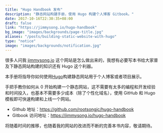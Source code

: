 ```yaml
---
title: "Hugo Handbook 发布"
description: "静态网站构建手册，使用 Hugo 构建个人博客 Gitbook。"
date: 2017-10-16T22:30:35+08:00
draft: false
link: "https://jimmysong.io/hugo-handbook"
bg_image: "images/backgrounds/page-title.jpg"
aliases: "/posts/building-static-website-with-hugo"
type: "notice"
image: "images/backgrounds/notification.jpg"
---
```


很多人问我 [jimmysong.io](https://jimmysong.io) 这个网站是怎么做出来的，我想有必要写本书给大家普及下静态网站构建的知识还有 Hugo 这个利器。

本手册将指导你如何使用[Hugo](https://gohugo.io/)构建静态网站用于个人博客或者项目展示。

手把手教你如何从 0 开始构建一个静态网站，这不需要有太多的编程和开发经验和时间投入，也基本不需要多少成本（除了个性化域名），使用 GitHub 和 Hugo 模板即可快速构建和上线一个网站。

- Github 地址：<https://github.com/rootsongjc/hugo-handbook>
- Gitbook 访问地址：<https://jimmysong.io/hugo-handbook>

将随着时间的推移，也随着我的网站的改进而不断的完善本书内容，敬请期待。